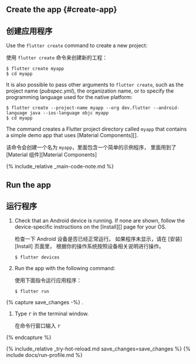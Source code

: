 <div class="tab-pane" id="terminal" role="tabpanel" aria-labelledby="terminal-tab" markdown="1">

## Create the app  {#create-app}

## 创建应用程序

Use the `flutter create` command to create a new project:

使用 `flutter create` 命令来创建新的工程：

```terminal
$ flutter create myapp
$ cd myapp
```

It is also possible to pass other arguments to `flutter create`,
such as the project name (*pubspec.yml*), the organization name,
or to specify the programming language used for the native platform:

```terminal
$ flutter create --project-name myapp --org dev.flutter --android-language java --ios-language objc myapp
$ cd myapp
```

The command creates a Flutter project directory called `myapp` that
contains a simple demo app that uses [Material Components][].

该命令会创建一个名为 `myapp`，里面包含一个简单的示例程序，
里面用到了 [Material 组件][Material Components]

{% include_relative _main-code-note.md %}

## Run the app

## 运行程序

 1. Check that an Android device is running. If none are shown, follow the
    device-specific instructions on the [Install][] page for your OS.

    检查一下 Android 设备是否已经正常运行。
    如果程序未显示，请在 [安装][Install] 页面里，
    根据你的操作系统按照设备相关说明进行操作。

    ```terminal
    $ flutter devices
    ```

 1. Run the app with the following command:

    使用下面指令运行应用程序：

    ```terminal
    $ flutter run
    ```

{% capture save_changes -%}
.

1. Type <kbd>r</kbd> in the terminal window.

   在命令行窗口输入 <kbd>r</kbd>

{% endcapture %}

{% include_relative _try-hot-reload.md save_changes=save_changes %}
{% include docs/run-profile.md %}

[trusted your computer]: /docs/get-started/install/macos#trust

</div>

